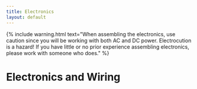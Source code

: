 ```yaml
---
title: Electronics
layout: default
---
```


{% include warning.html text="When assembling the electronics, use caution since you will be working with both AC and DC power.  Electrocution is a hazard!  If you have little or no prior experience assembling electronics, please work with someone who does." %}

# Electronics and Wiring
